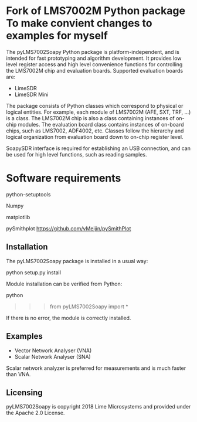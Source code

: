 # Fork of LMS7002M Python package To make convient changes to examples for myself

The pyLMS7002Soapy Python package is platform-independent, and is intended for fast prototyping
and algorithm development. It provides low level register access and high level convenience functions
for controlling the LMS7002M chip and evaluation boards. Supported evaluation boards are:

* LimeSDR
* LimeSDR Mini

The package consists of Python classes which correspond to physical or logical entities. For
example, each module of LMS7002M (AFE, SXT, TRF, ...) is a class. The LMS7002M chip is also a
class containing instances of on-chip modules. The evaluation board class contains instances of
on-board chips, such as LMS7002, ADF4002, etc. Classes follow the hierarchy and logical
organization from evaluation board down to on-chip register level.

SoapySDR interface is required for establishing an USB connection, and can be used
for high level functions, such as reading samples.
# Software requirements


python-setuptools

Numpy

matplotlib

pySmithplot 
https://github.com/vMeijin/pySmithPlot

## Installation

The pyLMS7002Soapy package is installed in a usual way:

  python setup.py install

Module installation can be verified from Python:

  python
  >>> from pyLMS7002Soapy import *

If there is no error, the module is correctly installed.

## Examples

* Vector Network Analyser (VNA)
* Scalar Network Analyser (SNA)

Scalar network analyzer is preferred for measurements and is much faster than VNA.

## Licensing

pyLMS7002Soapy is copyright 2018 Lime Microsystems and provided under the Apache 2.0 License.
